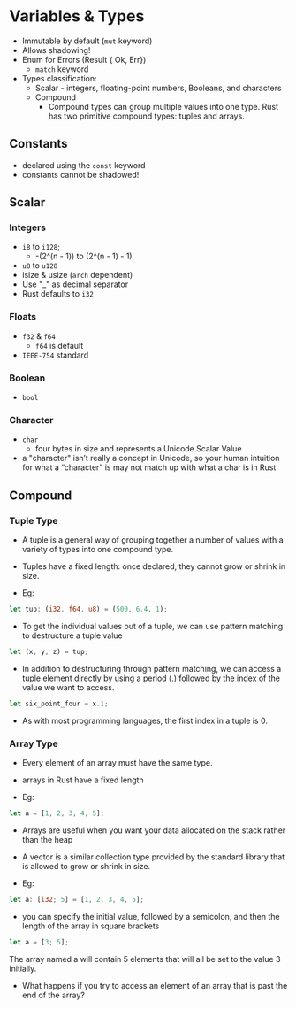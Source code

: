 # Variables & Types

- Immutable by default (`mut` keyword)
- Allows shadowing!
- Enum for Errors (Result { Ok, Err})
  - `match` keyword
- Types classification:
  - Scalar - integers, floating-point numbers, Booleans, and characters
  - Compound
    - Compound types can group multiple values into one type. Rust has two primitive compound types: tuples and arrays.

## Constants

- declared using the `const` keyword
- constants cannot be shadowed!

## Scalar

### Integers

- `i8` to `i128`;
  - -(2^(n - 1)) to (2^(n - 1) - 1)
- `u8` to `u128`
- isize & usize (`arch` dependent)
- Use "_" as decimal separator
- Rust defaults to `i32`

### Floats

- `f32` & `f64`
  - `f64` is default
- `IEEE-754` standard

### Boolean

- `bool`

### Character

- `char`
  - four bytes in size and represents a Unicode Scalar Value
- a "character" isn’t really a concept in Unicode, so your human intuition for what a “character” is may not match up with what a char is in Rust

## Compound

### Tuple Type

- A tuple is a general way of grouping together a number of values with a variety of types into one compound type.
- Tuples have a fixed length: once declared, they cannot grow or shrink in size.

- Eg:

```rust
let tup: (i32, f64, u8) = (500, 6.4, 1);
```

- To get the individual values out of a tuple, we can use pattern matching to destructure a tuple value

```rust
let (x, y, z) = tup;
```

- In addition to destructuring through pattern matching, we can access a tuple element directly by using a period (.) followed by the index of the value we want to access.

```rust
let six_point_four = x.1;
```

- As with most programming languages, the first index in a tuple is 0.

### Array Type

- Every element of an array must have the same type.
- arrays in Rust have a fixed length

- Eg:

```rust
let a = [1, 2, 3, 4, 5];
```

- Arrays are useful when you want your data allocated on the stack rather than the heap

- A vector is a similar collection type provided by the standard library that is allowed to grow or shrink in size.

- Eg:

```rust
let a: [i32; 5] = [1, 2, 3, 4, 5];
```

- you can specify the initial value, followed by a semicolon, and then the length of the array in square brackets

```rust
let a = [3; 5];
```

The array named a will contain 5 elements that will all be set to the value 3 initially.

- What happens if you try to access an element of an array that is past the end of the array?

